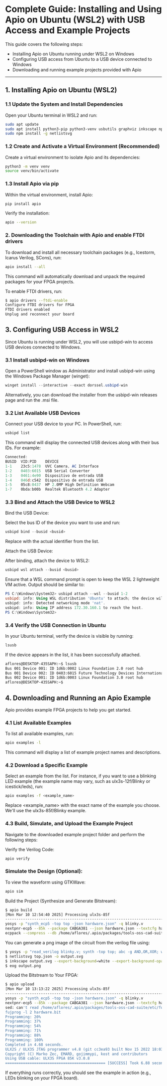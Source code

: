 # Complete Guide: Installing and Using Apio on Ubuntu (WSL2) with USB Access and Example Projects

This guide covers the following steps:

- Installing Apio on Ubuntu running under WSL2 on Windows
- Configuring USB access from Ubuntu to a USB device connected to Windows
- Downloading and running example projects provided with Apio

---

## 1. Installing Apio on Ubuntu (WSL2)

### 1.1 Update the System and Install Dependencies

Open your Ubuntu terminal in WSL2 and run:

```bash
sudo apt update
sudo apt install python3-pip python3-venv usbutils graphviz inkscape npm eog
sudo npm install -g netlistsvg
```
### 1.2 Create and Activate a Virtual Environment (Recommended)

Create a virtual environment to isolate Apio and its dependencies:

```bash
python3 -m venv venv
source venv/bin/activate
```
### 1.3 Install Apio via pip

Within the virtual environment, install Apio:
```bash
pip install apio
```
Verify the installation:

```bash
apio --version
```
### 2. Downloading the Toolchain with Apio and enable FTDI drivers

To download and install all necessary toolchain packages (e.g., Icestorm, Icarus Verilog, SCons), run:

```bash
apio install --all
```
This command will automatically download and unpack the required packages for your FPGA projects.

To enable FTDI drivers, run:

```bash
$ apio drivers --ftdi-enable
Configure FTDI drivers for FPGA
FTDI drivers enabled
Unplug and reconnect your board
```

## 3. Configuring USB Access in WSL2

Since Ubuntu is running under WSL2, you will use usbipd-win to access USB devices connected to Windows.

### 3.1 Install usbipd-win on Windows

Open a PowerShell window as Administrator and install usbipd-win using the Windows Package Manager (winget):

```powershell
winget install --interactive --exact dorssel.usbipd-win
```
Alternatively, you can download the installer from the usbipd-win releases page and run the .msi file.

### 3.2 List Available USB Devices

Connect your USB device to your PC. In PowerShell, run:
```powershell
usbipd list
```

This command will display the connected USB devices along with their bus IDs. For example:

```powershell
Connected:
BUSID  VID:PID    DEVICE                                                        STATE
1-1    23c5:1478  UVC Camera, AC Interface                                      Not shared
1-2    0403:6015  USB Serial Converter                                          Not shared
1-3    0461:4e90  Dispositivo de entrada USB                                    Not shared
1-4    046d:c542  Dispositivo de entrada USB                                    Not shared
1-5    05c8:0437  HP 2.0MP High Definition Webcam                               Not shared
1-7    0bda:b00b  Realtek Bluetooth 4.2 Adapter                                 Not shared
```

### 3.3 Bind and Attach the USB Device to WSL2

Bind the USB Device:

Select the bus ID of the device you want to use and run:
```powershell
usbipd bind --busid <busid>
```

Replace <busid> with the actual identifier from the list.

Attach the USB Device:

After binding, attach the device to WSL2:
```powershell
usbipd wsl attach --busid <busid>
```
Ensure that a WSL command prompt is open to keep the WSL 2 lightweight VM active. Output should be similar to:

```powershell
PS C:\Windows\System32> usbipd attach --wsl --busid 1-2
usbipd: info: Using WSL distribution 'Ubuntu' to attach; the device will be available in all WSL 2 distributions.
usbipd: info: Detected networking mode 'nat'.
usbipd: info: Using IP address 172.30.160.1 to reach the host.
PS C:\Windows\System32>
```

### 3.4 Verify the USB Connection in Ubuntu

In your Ubuntu terminal, verify the device is visible by running:
```bash
lsusb
```

If the device appears in the list, it has been successfully attached.
```bash
aflores@DESKTOP-435SAPH:~$ lsusb
Bus 001 Device 001: ID 1d6b:0002 Linux Foundation 2.0 root hub
Bus 001 Device 002: ID 0403:6015 Future Technology Devices International, Ltd Bridge(I2C/SPI/UART/FIFO)
Bus 002 Device 001: ID 1d6b:0003 Linux Foundation 3.0 root hub
aflores@DESKTOP-435SAPH:~$
```

## 4. Downloading and Running an Apio Example

Apio provides example FPGA projects to help you get started.
### 4.1 List Available Examples

To list all available examples, run:
```bash
apio examples -l
```

This command will display a list of example project names and descriptions.
### 4.2 Download a Specific Example

Select an example from the list. For instance, if you want to use a blinking LED example (the example name may vary, such as ulx3s-12f/Blinky or icestick/leds), run:
```bash
apio examples -f <example_name>
```
Replace <example_name> with the exact name of the example you choose. We'll use the ulx3s-85f/Blinky example.
### 4.3 Build, Simulate, and Upload the Example Project

Navigate to the downloaded example project folder and perform the following steps:

Verify the Verilog Code:
```bash
apio verify
```
### Simulate the Design (Optional):

To view the waveform using GTKWave:

```bash
apio sim
```
Build the Project (Synthesize and Generate Bitstream):
```bash
$ apio build
[Mon Mar 10 12:54:40 2025] Processing ulx3s-85f
------------------------------------------------------------------------------------------------------------------------
yosys -p "synth_ecp5 -top top -json hardware.json" -q blinky.v
nextpnr-ecp5 --85k --package CABGA381 --json hardware.json --textcfg hardware.config --lpf ulx3s_v20.lpf -q --timing-allow-fail --force
ecppack --compress --db /home/aflores/.apio/packages/tools-oss-cad-suite/share/trellis/database hardware.config hardware.bit
```
You can generate a png image of the circuit from the verilog file using:

```bash
$ yosys -p "read_verilog blinky.v; synth -top top; abc -g AND,OR,XOR; write_json top.json" 
$ netlistsvg top.json -o output.svg
$ inkscape output.svg --export-background=white --export-background-opacity=1 --export-png=output.png
$ eog output.png
```

Upload the Bitstream to Your FPGA:
```bash
$ apio upload
[Mon Mar 10 13:13:22 2025] Processing ulx3s-85f
------------------------------------------------------------------------------------------------------------------------
yosys -p "synth_ecp5 -top top -json hardware.json" -q blinky.v
nextpnr-ecp5 --85k --package CABGA381 --json hardware.json --textcfg hardware.config --lpf ulx3s_v20.lpf -q --timing-allow-fail --force
sed: can't read /home/aflores/.apio/packages/tools-oss-cad-suite/etc/fonts/fonts.conf.template: No such file or directory
fujprog -l 2 hardware.bit
Programming: 20%
Programming: 37%
Programming: 54%
Programming: 71%
Programming: 88%
Programming: 100%
Completed in 4.68 seconds.
ULX2S / ULX3S JTAG programmer v4.8 (git cc3ea93 built Nov 15 2022 18:03:02)
Copyright (C) Marko Zec, EMARD, gojimmypi, kost and contributors
Using USB cable: ULX3S FPGA 85K v3.0.8
============================================= [SUCCESS] Took 6.88 seconds =============================================
```
If everything runs correctly, you should see the example in action (e.g., LEDs blinking on your FPGA board).